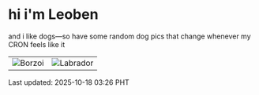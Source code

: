 # hi i'm Leoben

and i like dogs—so have some random dog pics that change whenever my CRON feels like it

|  |  |
|--------|----------|
| ![Borzoi](https://random-dog-vercel.vercel.app/api/random-borzoi?v=1760729183) | ![Labrador](https://random-dog-vercel.vercel.app/api/random-labrador?v=1760729183) |

Last updated: 2025-10-18 03:26 PHT
